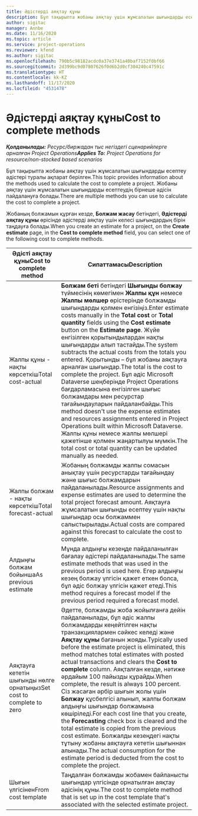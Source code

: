 ```yaml
---
title: Әдістерді аяқтау құны
description: Бұл тақырыпта жобаны аяқтау үшін жұмсалатын шығындарды есептеу әдістері туралы ақпарат берілген.
author: sigitac
manager: Annbe
ms.date: 11/16/2020
ms.topic: article
ms.service: project-operations
ms.reviewer: kfend
ms.author: sigitac
ms.openlocfilehash: 790b5c98182acdc0a37e3741a40baf7152f0bf66
ms.sourcegitcommit: 2d399bc9d07807626f0d6b2d0cf304240c47591c
ms.translationtype: HT
ms.contentlocale: kk-KZ
ms.lasthandoff: 11/17/2020
ms.locfileid: "4531478"
---
```

# <a name="cost-to-complete-methods"></a><span data-ttu-id="8fca7-103">Әдістерді аяқтау құны</span><span class="sxs-lookup"><span data-stu-id="8fca7-103">Cost to complete methods</span></span>

<span data-ttu-id="8fca7-104">_**Қолданылады:** Ресурс/биржадан тыс негіздегі сценарийлерге арналған Project Operations_</span><span class="sxs-lookup"><span data-stu-id="8fca7-104">_**Applies To:** Project Operations for resource/non-stocked based scenarios_</span></span>

<span data-ttu-id="8fca7-105">Бұл тақырыпта жобаны аяқтау үшін жұмсалатын шығындарды есептеу әдістері туралы ақпарат берілген.</span><span class="sxs-lookup"><span data-stu-id="8fca7-105">This topic provides information about the methods used to calculate the cost to complete a project.</span></span> <span data-ttu-id="8fca7-106">Жобаны аяқтау үшін жұмсалатын шығындарды есептеудің бірнеше әдісін пайдалануға болады.</span><span class="sxs-lookup"><span data-stu-id="8fca7-106">There are multiple methods you can use to calculate the cost to complete a project.</span></span> 

<span data-ttu-id="8fca7-107">Жобаның болжамын құрған кезде, **Болжам жасау** бетіндегі, **Әдістерді аяқтау құны** өрісінде әдістерді аяқтау үшін келесі шығындардың бірін таңдауға болады.</span><span class="sxs-lookup"><span data-stu-id="8fca7-107">When you create an estimate for a project, on the **Create estimate** page, in the **Cost to complete method** field, you can select one of the following cost to complete methods.</span></span>

| <span data-ttu-id="8fca7-108">Әдісті аяқтау құны</span><span class="sxs-lookup"><span data-stu-id="8fca7-108">Cost to complete method</span></span>    | <span data-ttu-id="8fca7-109">Сипаттамасы</span><span class="sxs-lookup"><span data-stu-id="8fca7-109">Description</span></span>                                                                                                                                                                                                                                                                                                                                                                                                                                                                                        |
|------------------------------|----------------------------------------------------------------------------------------------------------------------------------------------------------------------------------------------------------------------------------------------------------------------------------------------------------------------------------------------------------------------------------------------------------------------------------------------------------------------------------------------------|
| <span data-ttu-id="8fca7-110">Жалпы құны - нақты көрсеткіш</span><span class="sxs-lookup"><span data-stu-id="8fca7-110">Total cost-actual</span></span>            | <span data-ttu-id="8fca7-111">**Болжам беті** бетіндегі **Шығынды болжау** түймесінің көмегімен **Жалпы құн** немесе **Жалпы мөлшер** өрістерінде болжамды шығындарды қолмен енгізіңіз.</span><span class="sxs-lookup"><span data-stu-id="8fca7-111">Enter estimate costs manually in the **Total cost** or **Total quantity** fields using the **Cost estimate** button on the **Estimate page**.</span></span> <span data-ttu-id="8fca7-112">Жүйе енгізілген қорытындылардан нақты шығындарды алып тастайды.</span><span class="sxs-lookup"><span data-stu-id="8fca7-112">The system subtracts the actual costs from the totals you entered.</span></span> <span data-ttu-id="8fca7-113">Қорытынды – бұл жобаны аяқтауға арналған шығындар.</span><span class="sxs-lookup"><span data-stu-id="8fca7-113">The total is the cost to complete the project.</span></span> <span data-ttu-id="8fca7-114">Бұл әдіс Microsoft Dataverse шеңберінде Project Operations бағдарламасына енгізілген шығыс болжамдары мен ресурстар тағайындауларын пайдаланбайды.</span><span class="sxs-lookup"><span data-stu-id="8fca7-114">This method doesn't use the expense estimates and resources assignments entered in Project Operations built within Microsoft Dataverse.</span></span> <span data-ttu-id="8fca7-115">Жалпы құны немесе жалпы мөлшері қажетінше қолмен жаңартылуы мүмкін.</span><span class="sxs-lookup"><span data-stu-id="8fca7-115">The total cost or total quantity can be updated manually as needed.</span></span>  |
| <span data-ttu-id="8fca7-116">Жалпы болжам - нақты көрсеткіш</span><span class="sxs-lookup"><span data-stu-id="8fca7-116">Total forecast-actual</span></span>        | <span data-ttu-id="8fca7-117">Жобаның болжамды жалпы сомасын анықтау үшін ресурстарды тағайындау және шығыс болжамдарын пайдаланылады.</span><span class="sxs-lookup"><span data-stu-id="8fca7-117">Resource assignments and expense estimates are used to determine the total project forecast amount.</span></span> <span data-ttu-id="8fca7-118">Аяқтауға жұмсалатын шығынды есептеу үшін нақты шығындар осы болжаммен салыстырылады.</span><span class="sxs-lookup"><span data-stu-id="8fca7-118">Actual costs are compared against this forecast to calculate the cost to complete.</span></span>                                                                                                                                                                                                                                                                          |
| <span data-ttu-id="8fca7-119">Алдыңғы болжам бойынша</span><span class="sxs-lookup"><span data-stu-id="8fca7-119">As previous estimate</span></span>         | <span data-ttu-id="8fca7-120">Мұнда алдыңғы кезеңде пайдаланылған бағалау әдістері пайдаланылады.</span><span class="sxs-lookup"><span data-stu-id="8fca7-120">The same estimate methods that was used in the previous period is used here.</span></span> <span data-ttu-id="8fca7-121">Егер алдыңғы кезең болжау үлгісін қажет еткен болса, бұл әдіс болжау үлгісін қажет етеді.</span><span class="sxs-lookup"><span data-stu-id="8fca7-121">This method requires a forecast model if the previous period required a forecast model.</span></span>                                                                                                                                                                                                                                                                                                                           |
| <span data-ttu-id="8fca7-122">Аяқтауға кететін шығынды нөлге орнатыңыз</span><span class="sxs-lookup"><span data-stu-id="8fca7-122">Set cost to complete to zero</span></span> | <span data-ttu-id="8fca7-123">Әдетте, болжамды жоба жойылғанға дейін пайдаланылады, бұл әдіс жалпы болжамдарды кеңейтілген нақты транзакциялармен сәйкес келеді және **Аяқтау құны** бағанын жояды.</span><span class="sxs-lookup"><span data-stu-id="8fca7-123">Typically used before the estimate project is eliminated, this method matches total estimates with posted actual transactions and clears the **Cost to complete** column.</span></span> <span data-ttu-id="8fca7-124">Аяқталған кезде, нәтиже әрдайым 100 пайызды құрайды.</span><span class="sxs-lookup"><span data-stu-id="8fca7-124">When complete, the result is always 100 percent.</span></span> <span data-ttu-id="8fca7-125">Сіз жасаған әрбір шығын жолы үшін **Болжау** құсбелгісі алынып, жалпы болжам алдыңғы шығындар болжамына көшіріледі.</span><span class="sxs-lookup"><span data-stu-id="8fca7-125">For each cost line that you create, the **Forecasting** check box is cleared and the total estimate is copied from the previous cost estimate.</span></span> <span data-ttu-id="8fca7-126">Болжалды кезеңдегі нақты тұтыну жобаны аяқтауға кететін шығыннан алынады.</span><span class="sxs-lookup"><span data-stu-id="8fca7-126">The actual consumption for the estimate period is deducted from the cost to complete the project.</span></span>              |
| <span data-ttu-id="8fca7-127">Шығын үлгісінен</span><span class="sxs-lookup"><span data-stu-id="8fca7-127">From cost template</span></span>           | <span data-ttu-id="8fca7-128">Таңдалған болжамды жобамен байланысты шығындар үлгісінде орнатылған аяқтау әдісінің құны.</span><span class="sxs-lookup"><span data-stu-id="8fca7-128">The cost to complete method that is set up in the cost template that's associated with the selected estimate project.</span></span>                                                                                                                                                                                                                                                                                                                                                                          |
